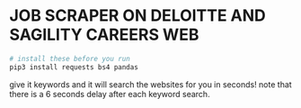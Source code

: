 # JOB SCRAPER ON DELOITTE AND SAGILITY CAREERS WEB

```bash
# install these before you run
pip3 install requests bs4 pandas
```
give it keywords and it will search the websites for you in seconds! note that there is a 6 seconds delay
after each keyword search.
